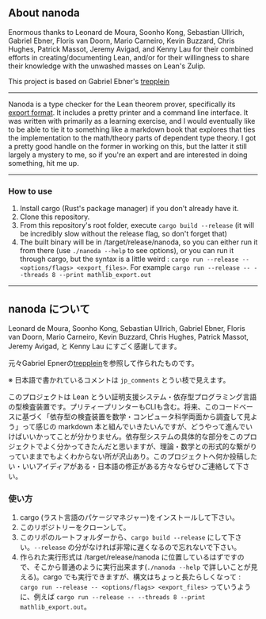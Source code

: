 

## About nanoda

Enormous thanks to Leonard de Moura, Soonho Kong, Sebastian Ullrich, Gabriel Ebner, Floris van Doorn, Mario Carneiro, Kevin Buzzard, Chris Hughes, Patrick Massot, Jeremy Avigad, and Kenny Lau for their combined efforts in creating/documenting Lean, and/or for their willingness to share their knowledge with the unwashed masses on Lean's Zulip.

This project is based on Gabriel Ebner's [trepplein](https://github.com/gebner/trepplein)

--- 

Nanoda is a type checker for the Lean theorem prover, specifically its [export format](https://github.com/leanprover/lean/blob/master/doc/export_format.md). It includes a pretty printer and a command line interface. It was written with primarily as a learning exercise, and I would eventually like to be able to tie it to something like a markdown book that explores that ties the implementation to the math/theory parts of dependent type theory. I got a pretty good handle on the former in working on this, but the latter it still largely a mystery to me, so if you're an expert and are interested in doing something, hit me up.

---

### How to use

1. Install cargo (Rust's package manager) if you don't already have it.
2. Clone this repository.
3. From this repository's root folder, execute `cargo build --release` (it will be incredibly slow without the release flag, so don't forget that)
4. The built binary will be in /target/release/nanoda, so you can either run it from there (use `./nanoda --help` to see options), or you can run it through cargo, but the syntax is a little weird : `cargo run --release -- <options/flags> <export_files>`. For example `cargo run --release -- --threads 8 --print mathlib_export.out`

---

## nanoda について

Leonard de Moura, Soonho Kong, Sebastian Ullrich, Gabriel Ebner, Floris van Doorn, Mario Carneiro, Kevin Buzzard, Chris Hughes, Patrick Massot, Jeremy Avigad, と Kenny Lau にすごく感謝してます。

元々Gabriel Epnerの[trepplein](https://github.com/gebner/trepplein)を参照して作られたものです。


※ 日本語で書かれているコメントは `jp_comments` とうい枝で見えます。

このプロジェクトは Lean とうい証明支援システム・依存型プログラミング言語の型検査装置です。プリティープリンターもCLIも含む。将来、このコードベースに基づく「依存型の検査装置を数学・コンピュータ科学両面から調査して見よう」って感じの markdown 本と組んでいきたいんですが、どうやって進んでいけばいいかってことが分かりません。依存型システムの具体的な部分をこのプロジェクトでよく分かってきたんだと思いますが、理論・数学との形式的な繋がりっていままでもよくわからない所が沢山あり。このプロジェクトへ何か投稿したい・いいアイディアがある・日本語の修正がある方々ならぜひご連絡して下さい。

### 使い方

1. cargo (ラスト言語のパケージマネジャー)をインストールして下さい。
2. このリポジトリーをクローンして。
3. このリポのルートフォルダーから、`cargo build --release` にして下さい。`--release` の分がなければ非常に遅くなるので忘れないで下さい。
4. 作られた実行形式は /target/release/nanoda に位置しているはずですので、そこから普通のように実行出来ます(`./nanoda --help` で詳しいことが見える)。cargo でも実行できますが、構文はちょっと長たらしくなって : `cargo run --release -- <options/flags> <export_files>` っていうように、例えば `cargo run --release -- --threads 8 --print mathlib_export.out`。


